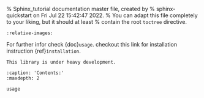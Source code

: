 % Sphinx_tutorial documentation master file, created by
% sphinx-quickstart on Fri Jul 22 15:42:47 2022.
% You can adapt this file completely to your liking, but it should at least
% contain the root `toctree` directive.

```{include} ../../README.md
:relative-images:
````
For further infor check {doc}`usage`. 
checkout this link for installation instruction {ref}`installation`.

```{warning}
This library is under heavy development.
```

```{toctree}
:caption: 'Contents:'
:maxdepth: 2

usage
```
